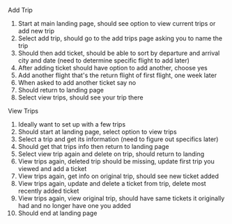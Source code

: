 Add Trip

1. Start at main landing page, should see option to view current trips or add new trip
2. Select add trip, should go to the add trips page asking you to name the trip
3. Should then add ticket, should be able to sort by departure and arrival city and date (need to determine specific flight to add later)
4. After adding ticket should have option to add another, choose yes
5. Add another flight that's the return flight of first flight, one week later
6. When asked to add another ticket say no
7. Should return to landing page
8. Select view trips, should see your trip there

View Trips
1. Ideally want to set up with a few trips
2. Should start at landing page, select option to view trips
3. Select a trip and get its information (need to figure out specifics later)
4. Should get that trips info then return to landing page
5. Select view trip again and delete on trip, should return to landing
6. View trips again, deleted trip should be missing, update first trip you viewed and add a ticket
7. View trips again, get info on original trip, should see new ticket added
8. View trips again, update and delete a ticket from trip, delete most recently added ticket
8. View trips again, view original trip, should have same tickets it originally had and no longer have one you added
9. Should end at landing page
